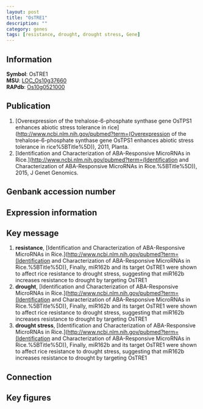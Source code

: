 ```yaml
---
layout: post
title: "OsTRE1"
description: ""
category: genes
tags: [resistance, drought, drought stress, Gene]
---
```


## Information
__Symbol__: OsTRE1  
__MSU__: [LOC_Os10g37660](http://rice.plantbiology.msu.edu/cgi-bin/ORF_infopage.cgi?orf=LOC_Os10g37660)  
__RAPdb__: [Os10g0521000](http://rapdb.dna.affrc.go.jp/viewer/gbrowse_details/irgsp1?name=Os10g0521000)  

## Publication
1. [Overexpression of the trehalose-6-phosphate synthase gene OsTPS1 enhances abiotic stress tolerance in rice](http://www.ncbi.nlm.nih.gov/pubmed?term=(Overexpression of the trehalose-6-phosphate synthase gene OsTPS1 enhances abiotic stress tolerance in rice%5BTitle%5D)), 2011, Planta.
2. [Identification and Characterization of ABA-Responsive MicroRNAs in Rice.](http://www.ncbi.nlm.nih.gov/pubmed?term=(Identification and Characterization of ABA-Responsive MicroRNAs in Rice.%5BTitle%5D)), 2015, J Genet Genomics.

## Genbank accession number

## Expression information

## Key message
1. __resistance__, [Identification and Characterization of ABA-Responsive MicroRNAs in Rice.](http://www.ncbi.nlm.nih.gov/pubmed?term=(Identification and Characterization of ABA-Responsive MicroRNAs in Rice.%5BTitle%5D)),  Finally, miR162b and its target OsTRE1 were shown to affect rice resistance to drought stress, suggesting that miR162b increases resistance to drought by targeting OsTRE1
2. __drought__, [Identification and Characterization of ABA-Responsive MicroRNAs in Rice.](http://www.ncbi.nlm.nih.gov/pubmed?term=(Identification and Characterization of ABA-Responsive MicroRNAs in Rice.%5BTitle%5D)),  Finally, miR162b and its target OsTRE1 were shown to affect rice resistance to drought stress, suggesting that miR162b increases resistance to drought by targeting OsTRE1
3. __drought stress__, [Identification and Characterization of ABA-Responsive MicroRNAs in Rice.](http://www.ncbi.nlm.nih.gov/pubmed?term=(Identification and Characterization of ABA-Responsive MicroRNAs in Rice.%5BTitle%5D)),  Finally, miR162b and its target OsTRE1 were shown to affect rice resistance to drought stress, suggesting that miR162b increases resistance to drought by targeting OsTRE1

## Connection

## Key figures


